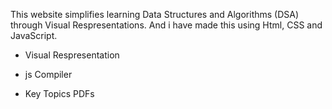 This website simplifies learning Data Structures and Algorithms (DSA) through Visual Respresentations.
And i have made this using Html, CSS and JavaScript.

* Visual Respresentation

* js Compiler

* Key Topics PDFs

